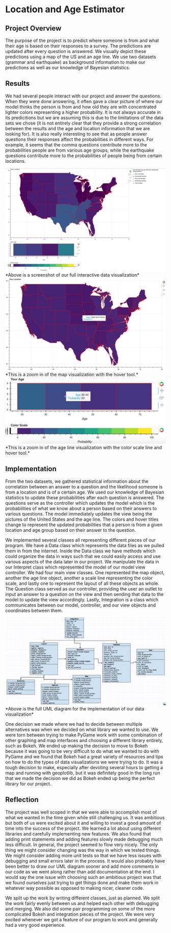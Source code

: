 # Location and Age Estimator

## Project Overview
The purpose of the project is to predict where someone is from and what their age is based on their responses to a survey. The predictions are updated after every question is answered. We visually depict these predictions using a map of the US and an age line. We use two datasets (grammar and earthquake) as background information to make our predictions as well as our knowledge of Bayesian statistics.

## Results
We had several people interact with our project and answer the questions. When they were done answering, it often gave a clear picture of where our model thinks the person is from and how old they are with concentrated lighter colors representing a higher probability. It is not always accurate in its predicitions but we are assuming this is due to the limitations of the data sets we chose (it is not entirely clear that they provide a strong correlation between the results and the age and location information that we are looking for). It is also really interesting to see that as people answer questions their responses affect the probabilities in different ways. For example, it seems that the comma questions contribute more to the probabilities people are from various age groups, while the earthquake questions contribute more to the probabilities of people being from certain locations.

<img src="https://raw.githubusercontent.com/vickymmcd/InteractiveProgramming/master/images/datavispic.png" alt="" />
*Above is a screenshot of our full interactive data visualization*


<img src="https://raw.githubusercontent.com/vickymmcd/InteractiveProgramming/master/images/Screen%20Shot%202017-03-08%20at%208.13.55%20PM.png" alt ="" />
*This is a zoom in of the map visualization with the hover tool.*


<img src="https://raw.githubusercontent.com/vickymmcd/InteractiveProgramming/master/images/Screen%20Shot%202017-03-08%20at%208.14.06%20PM.png" alt ="" />
*This is a zoom in of the age line visualization with the color scale line and hover tool.*

## Implementation
From the two datasets, we gathered statistical information about the correlation between an answer to a question and the likelihood someone is from a location and is of a certain age. We used our knowledge of Bayesian statistics to update these probabilities after each question is answered. The questions serve as the controller which updates the model which is the probabilities of what we know about a person based on their answers to various questions. The model immediately updates the view being the pictures of the United States and the age line. The colors and hover titles change to represent the updated probabilities that a person is from a given location and age group based on their answer to the question.

We implemented several classes all representing different pieces of our program. We have a Data class which represents the data files as we pulled them in from the internet. Inside the Data class we have methods which could organize the data in ways such that we could easily access and use various aspects of the data later in our project. We manipulate the data in our Interpret class which represented the model of our model view controller. We had four main view classes. One represented the map object, another the age line object, another a scale line representing the color scale, and lastly one to represent the layout of all these objects as whole. The Question class served as our controller, providing the user an outlet to input an answer to a question on the view and then sending that data to the model to update the view accordingly. Lastly, Integration is a class which communicates between our model, controller, and our view objects and coordinates between them. 

<img src="https://raw.githubusercontent.com/vickymmcd/InteractiveProgramming/master/images/ClassDiagram.png" alt ="" />
*Above is the full UML diagram for the implementation of our data visualization*

One decision we made where we had to decide between multiple alternatives was when we decided on what library we wanted to use. We were torn between trying to make PyGame work with some combination of other graphing and map interfaces and choosing a different library entirely, such as Bokeh. We ended up making the decision to move to Bokeh because it was going to be very difficult to do what we wanted to do with PyGame and we found that Bokeh had a great variety of resources and tips on how to do the types of data visualizations we were trying to do. It was a tough decision to make, especially after devoting several hours to getting a map and running with geoplotlib, but it was definitely good in the long run that we made the decision we did as Bokeh ended up being the perfect library for our project. 

## Reflection
The project was well scoped in that we were able to accomplish most of what we wanted in the time given while still challenging us. It was ambitious but both of us were excited about it and willing to invest a good amount of time into the success of the project. We learned a lot about using different libraries and carefully implementing new features. We also found that adding print statements and adding features slowly made debugging much less difficult. In general, the project seemed to flow very nicely. The only thing we might consider changing was the way in which we tested things. We might consider adding more unit tests so that we have less issues with debugging and small errors later in the process. It would also probably have been better to draw our UML diagram sooner and add more comments in our code as we went along rather than add documentation at the end. I would say the one issue with choosing such an ambitious project was that we found ourselves just trying to get things done and make them work in whatever way possible as opposed to making nicer, cleaner code.

We split up the work by writing different classes, just as planned. We split the work fairly evenly between us and helped each other with debugging and merging. We also did some pair programming on some of the more complicated Bokeh and integration pieces of the project. We were very excited whenever we got a feature of our program to work and generally had a very good experience. 
